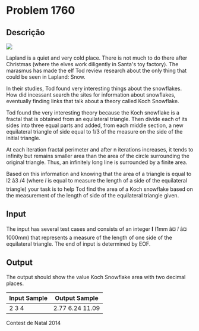 # Problem 1760

Descrição
----------

![](https://resources.beecrowd.com/gallery/images/problems/UOJ_1760.gif)

Lapland is a quiet and very cold place. There is not much to do there after Christmas (where the elves work diligently in Santa's toy factory). The marasmus has made the elf Tod review research about the only thing that could be seen in Lapland: Snow.

In their studies, Tod found very interesting things about the snowflakes. How did incessant search the sites for information about snowflakes, eventually finding links that talk about a theory called Koch Snowflake.

Tod found the very interesting theory because the Koch snowflake is a fractal that is obtained from an equilateral triangle. Then divide each of its sides into three equal parts and added, from each middle section, a new equilateral triangle of side equal to 1/3 of the measure on the side of the initial triangle.

At each iteration fractal perimeter and after n iterations increases, it tends to infinity but remains smaller area than the area of the circle surrounding the original triangle. Thus, an infinitely long line is surrounded by a finite area.

Based on this information and knowing that the area of a triangle is equal to l2 â3 /4 (where *l* is equal to measure the length of a side of the equilateral triangle) your task is to help Tod find the area of a Koch snowflake based on the measurement of the length of side of the equilateral triangle given.

Input
-----

The input has several test cases and consists of an integer **l** (1mm â¤ *l* â¤ 1000mm) that represents a measure of the length of one side of the equilateral triangle. The end of input is determined by EOF.

Output
------

The output should show the value Koch Snowflake area with two decimal places.


| Input Sample | Output Sample |
| --- | --- |
| 2  3  4 | 2.77  6.24  11.09 |

Contest de Natal 2014

